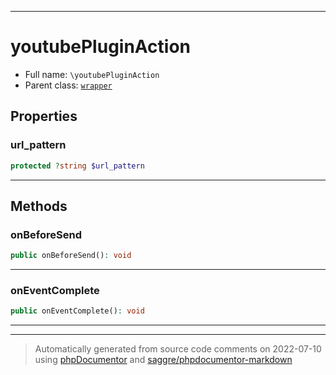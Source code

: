 ***

# youtubePluginAction





* Full name: `\youtubePluginAction`
* Parent class: [`wrapper`](./yxorP/inc/wrapper.md)



## Properties


### url_pattern



```php
protected ?string $url_pattern
```






***

## Methods


### onBeforeSend



```php
public onBeforeSend(): void
```











***

### onEventComplete



```php
public onEventComplete(): void
```











***


***
> Automatically generated from source code comments on 2022-07-10 using [phpDocumentor](http://www.phpdoc.org/) and [saggre/phpdocumentor-markdown](https://github.com/Saggre/phpDocumentor-markdown)
